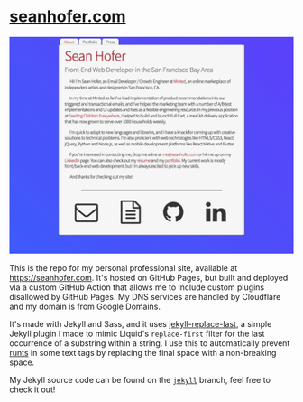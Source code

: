 # [seanhofer.com](https://seanhofer.com)

![seanhofer.com](/assets/images/mysite.jpg)

This is the repo for my personal professional site, available at https://seanhofer.com. It's hosted on GitHub Pages, but built and deployed via a custom GitHub Action that allows me to include custom plugins disallowed by GitHub Pages. My DNS services are handled by Cloudflare and my domain is from Google Domains.

It's made with Jekyll and Sass, and it uses [jekyll-replace-last](https://github.com/hofers/jekyll-replace-last), a simple Jekyll plugin I made to mimic Liquid's `replace-first` filter for the last occurrence of a substring within a string. I use this to automatically prevent [runts](https://indesignsecrets.com/3-ways-to-fix-runts-in-your-text.php) in some text tags by replacing the final space with a non-breaking space.

My Jekyll source code can be found on the [`jekyll`](https://github.com/hofers/hofers.github.io/tree/jekyll) branch, feel free to check it out!